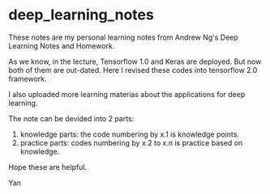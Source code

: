 # deep_learning_notes
These notes are my personal learning notes from Andrew Ng's Deep Learning Notes and Homework.

As we know, in the lecture, Tensorflow 1.0 and Keras are deployed. But now both of them are out-dated. Here I revised these codes
into tensorflow 2.0 framework.

I also uploaded more learning materias about the applications for deep learning.

The note can be devided into 2 parts:

1. knowledge parts: the code numbering by x.1 is knowledge points.
2. practice parts: codes numbering by x.2 to x.n is practice based on knowledge.

Hope these are helpful.

Yan
